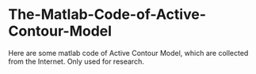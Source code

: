 # The-Matlab-Code-of-Active-Contour-Model
Here are some matlab code of Active Contour Model, which are collected from the Internet.
Only used for research.